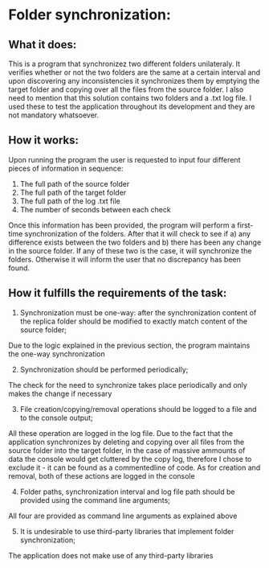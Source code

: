 # Folder synchronization:

## What it does:

This is a program that synchronizez two different folders unilateraly. It verifies whether or not the two folders are the same at a certain interval and upon discovering any inconsistencies it synchronizes them by emptying the target folder and copying over all the files from the source folder.
I also need to mention that this solution contains two folders and a .txt log file. I used these to test the application throughout its development and they are not mandatory whatsoever.

## How it works:

Upon running the program the user is requested to input four different pieces of information in sequence:
1. The full path of the source folder
2. The full path of the target folder
3. The full path of the log .txt file
4. The number of seconds between each check

Once this information has been provided, the program will perform a first-time synchronization of the folders. After that it will check to see if a) any difference exists between the two folders and b) there has been any change in the source folder. If any of these two is the case, it will synchronize the folders. Otherwise it will inform the user that no discrepancy has been found.

## How it fulfills the requirements of the task:

1. Synchronization must be one-way: after the synchronization content of the
 replica folder should be modified to exactly match content of the source
 folder;

Due to the logic explained in the previous section, the program maintains the one-way synchronization

2. Synchronization should be performed periodically;

The check for the need to synchronize takes place periodically and only makes the change if necessary

3. File creation/copying/removal operations should be logged to a file and to the
 console output;

All these operation are logged in the log file. Due to the fact that the application synchronizes by deleting and copying over all files from the source folder into the target folder, in the case of massive ammounts of data the console would get cluttered by the copy log, therefore I chose to exclude it - it can be found as a commentedline of code. As for creation and removal, both of these actions are logged in the console

4. Folder paths, synchronization interval and log file path should be provided
 using the command line arguments; 

All four are provided as command line arguments as explained above

5. It is undesirable to use third-party libraries that implement folder
 synchronization; 

The application does not make use of any third-party libraries
